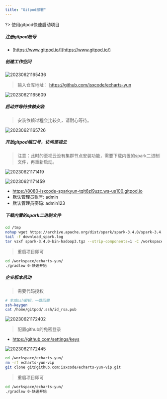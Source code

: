 ```yaml
---
title: "Gitpod部署"
---
```


?> 使用gitpod快速启动项目

##### 注册gitpod账号

- [https://www.gitpod.io/](https://www.gitpod.io/)

##### 创建工作空间

![20230621165436](https://img.isxcode.com/picgo/20230621165436.png)

> 输入仓库地址： https://github.com/isxcode/echarts-yun

![20230621165609](https://img.isxcode.com/picgo/20230621165609.png)

##### 启动并等待依赖安装

> 安装依赖过程会比较久，请耐心等待。

![20230621165726](https://img.isxcode.com/picgo/20230621165726.png)

##### 开放gitpod端口号，访问至视云

> 注意：此时的至视云没有集群节点安装功能，需要下载内置的spark二进制文件，再重新启动。

![20230621171419](https://img.isxcode.com/picgo/20230621171419.png)

![20230621171459](https://img.isxcode.com/picgo/20230621171459.png)

- https://8080-isxcode-sparkyun-tqlt6zl9uzc.ws-us100.gitpod.io
- 默认管理员账号: admin
- 默认管理员密码: admin123

##### 下载内置的spark二进制文件

```bash
cd /tmp
nohup wget https://archive.apache.org/dist/spark/spark-3.4.0/spark-3.4.0-bin-hadoop3.tgz >> download_spark.log 2>&1 &  
tail -f download_spark.log
tar vzxf spark-3.4.0-bin-hadoop3.tgz --strip-components=1 -C /workspace/echarts-yun/echarts-yun-dist/src/main/spark-min
```

> 重启项目即可

```bash
cd /workspace/echarts-yun/
./gradlew 0-快速开始
```

##### 企业版本启动

> 需要代码授权

```bash
# 生成ssh密钥，一路回撤
ssh-keygen
cat /home/gitpod/.ssh/id_rsa.pub
```

![20230621172402](https://img.isxcode.com/picgo/20230621172402.png)

> 配置github的免密登录

- https://github.com/settings/keys

![20230621172445](https://img.isxcode.com/picgo/20230621172445.png)

```bash
cd /workspace/echarts-yun/
rm -rf echarts-yun-vip
git clone git@github.com:isxcode/echarts-yun-vip.git
```

> 重启项目即可

```bash
cd /workspace/echarts-yun/
./gradlew 0-快速开始
```